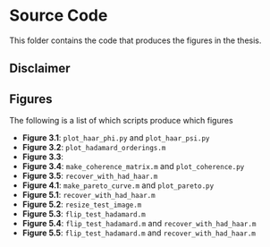 # Source Code
This folder contains the code that produces the figures in the thesis.

## Disclaimer

## Figures

The following is a list of which scripts produce which figures
* **Figure 3.1**: `plot_haar_phi.py` and `plot_haar_psi.py`
* **Figure 3.2**: `plot_hadamard_orderings.m`
* **Figure 3.3**:
* **Figure 3.4**: `make_coherence_matrix.m` and `plot_coherence.py`
* **Figure 3.5**: `recover_with_had_haar.m`
* **Figure 4.1**: `make_pareto_curve.m` and `plot_pareto.py`
* **Figure 5.1**: `recover_with_had_haar.m`
* **Figure 5.2**: `resize_test_image.m`
* **Figure 5.3**: `flip_test_hadamard.m`
* **Figure 5.4**: `flip_test_hadamard.m` and `recover_with_had_haar.m`
* **Figure 5.5**: `flip_test_hadamard.m` and `recover_with_had_haar.m`
